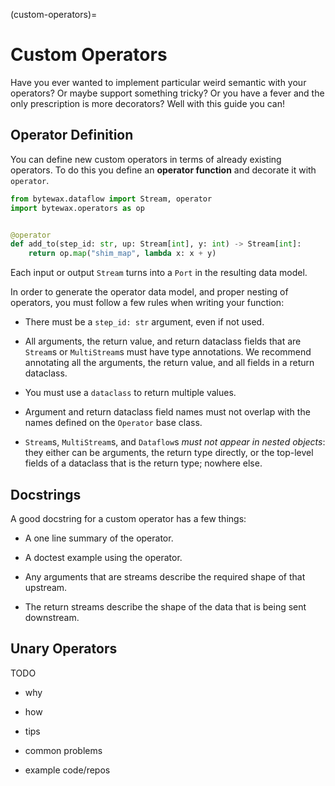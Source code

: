 (custom-operators)=
# Custom Operators

Have you ever wanted to implement particular weird semantic with your
operators? Or maybe support something tricky? Or you have a fever and
the only prescription is more decorators? Well with this guide you
can!

## Operator Definition

You can define new custom operators in terms of already existing
operators. To do this you define an **operator function** and decorate
it with `operator`.

```python
from bytewax.dataflow import Stream, operator
import bytewax.operators as op


@operator
def add_to(step_id: str, up: Stream[int], y: int) -> Stream[int]:
    return op.map("shim_map", lambda x: x + y)
```

Each input or output `Stream` turns into a `Port` in the resulting
data model.

In order to generate the operator data model, and proper nesting of
operators, you must follow a few rules when writing your function:

- There must be a `step_id: str` argument, even if not used.

- All arguments, the return value, and return dataclass fields that
  are `Stream`s or `MultiStream`s must have type annotations. We
  recommend annotating all the arguments, the return value, and all
  fields in a return dataclass.

- You must use a `dataclass` to return multiple values.

- Argument and return dataclass field names must not overlap with the
  names defined on the `Operator` base class.

- `Stream`s, `MultiStream`s, and `Dataflow`s _must not appear in
  nested objects_: they either can be arguments, the return type
  directly, or the top-level fields of a dataclass that is the return
  type; nowhere else.

## Docstrings

A good docstring for a custom operator has a few things:

- A one line summary of the operator.

- A doctest example using the operator.

- Any arguments that are streams describe the required shape of that
  upstream.

- The return streams describe the shape of the data that is being sent
  downstream.

## Unary Operators

TODO

* why

* how

* tips

* common problems

* example code/repos
